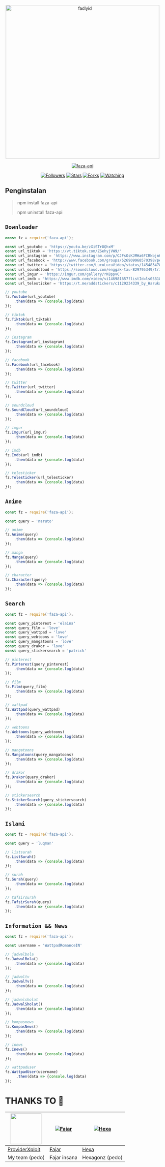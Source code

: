 <center><img src="https://i.postimg.cc/kGH1D0kZ/fafa.jpg" alt="fadlyid" width="500" />
</p></center>
<p align="center">
<a href="#"><img title="faza-api" src="https://img.shields.io/badge/faza-api-green?colorA=%23ff0000&colorB=%23017e40&style=for-the-badge"></a>

<p align="center">
<a href="https://github.com/xdlyy404/faza-api"><img title="Followers" src="https://img.shields.io/github/followers/xdlyy404?color=blue&style=flat-square"></a>
<a href="https://github.com/xdlyy404/faza-api"><img title="Stars" src="https://img.shields.io/github/stars/xdlyy404/faza-api?color=red&style=flat-square"></a>
<a href="https://github.com/xdlyy404/faza-api/network/members"><img title="Forks" src="https://img.shields.io/github/forks/xdlyy404/faza-api?color=red&style=flat-square"></a>
<a href="https://github.com/xdlyy404/faza-api/watchers"><img title="Watching" src="https://img.shields.io/github/watchers/xdlyy404/faza-api?label=Watchers&color=blue&style=flat-square"></a>
</p>

## Penginstalan
> npm install faza-api
>
> npm uninstall faza-api

## ```Downloader```
```js
const fz = require('faza-api');

const url_youtube = 'https://youtu.be/zXiSTrOQhxM'
const url_tiktok = 'https://vt.tiktok.com/ZSehyjVW9/'
const url_instagram = 'https://www.instagram.com/p/CJFsOsKJMHa6FCRkbjn0mR3jJ0KwHOCCMaW7_Q0/?utm_medium=copy_link'
const url_facebook = 'http://www.facebook.com/groups/526909968570398/permalink/571916620736399/'
const url_twitter = 'https://twitter.com/LucuLucuVideo/status/1454834787382816775?s=20'
const url_soundcloud = 'https://soundcloud.com/enggak-tau-829795349/tri-suaka-aku-bukan-jodohnya?utm_campaign=social_sharing&utm_source=mobi&utm_terms=social_sharing_on_mobi.control%2Ctop_curators.top_curators'
const url_imgur = 'https://imgur.com/gallery/rK8ppvC'
const url_imdb = 'https://www.imdb.com/video/vi146981657?listId=ls053181649'
const url_telesticker = 'https://t.me/addstickers/c1129234339_by_HarukaAyaBot'

// youtube
fz.Youtube(url_youtube)
    .then(data => {console.log(data)
});

// tiktok
fz.Tiktok(url_tiktok)
    .then(data => {console.log(data)
});

// instagram
fz.Instagram(url_instagram)
    .then(data => {console.log(data)
});

// facebook
fz.Facebook(url_facebook)
    .then(data => {console.log(data)
});

// twitter
fz.Twitter(url_twitter)
    .then(data => {console.log(data)
});

// soundcloud
fz.SoundCloud(url_soundcloud)
    .then(data => {console.log(data)
});

// imgur
fz.Imgur(url_imgur)
    .then(data => {console.log(data)
});

// imdb
fz.Imdb(url_imdb)
    .then(data => {console.log(data)
});

// telesticker
fz.Telesticker(url_telesticker)
    .then(data => {console.log(data)
});
```

## ```Anime```
```js
const fz = require('faza-api');

const query = 'naruto'

// anime
fz.Anime(query)
    .then(data => {console.log(data)
});

// manga
fz.Manga(query)
    .then(data => {console.log(data)
});

// character
fz.Character(query)
    .then(data => {console.log(data)
});
```

## ```Search```
```js
const fz = require('faza-api');

const query_pinterest = 'elaina'
const query_film = 'love'
const query_wattpad = 'love'
const query_webtoons = 'love'
const query_mangatoons = 'love'
const query_drakor = 'love'
const query_stickersearch = 'patrick'

// pinterest
fz.Pinterest(query_pinterest)
    .then(data => {console.log(data)
});

// film
fz.Film(query_film)
    .then(data => {console.log(data)
});

// wattpad
fz.Wattpad(query_wattpad)
    .then(data => {console.log(data)
});

// webtoons
fz.Webtoons(query_webtoons)
    .then(data => {console.log(data)
});

// mangatoons
fz.Mangatoons(query_mangatoons)
    .then(data => {console.log(data)
});

// drakor
fz.Drakor(query_drakor)
    .then(data => {console.log(data)
});

// stickersearch
fz.StickerSearch(query_stickersearch)
    .then(data => {console.log(data)
});
```

## ```Islami```
```js
const fz = require('faza-api');

const query = 'luqman'

// listsurah
fz.ListSurah()
    .then(data => {console.log(data)
});

// surah
fz.Surah(query)
    .then(data => {console.log(data)
});

// tafsirsurah
fz.TafsirSurah(query)
    .then(data => {console.log(data)
});
```

## ```Information && News```
```js
const fz = require('faza-api');

const username = 'WattpadRomanceIN'

// jadwalbola
fz.JadwalBola()
    .then(data => {console.log(data)
});

// jadwaltv
fz.JadwalTv()
    .then(data => {console.log(data)
});

// jadwalsholat
fz.JadwalSholat()
    .then(data => {console.log(data)
});

// kompasnews
fz.KompasNews()
    .then(data => {console.log(data)
});

// inews
fz.Inews()
    .then(data => {console.log(data)
});

// wattpaduser
fz.WattpadUser(username)
     .then(data => {console.log(data)
});
```

# THANKS TO 🎉
<a href="https://github.com/providerxploit"><img src="https://github.com/providerxploit.png?size=100" width="100" height="100"></a> | [![Fajar](http://github.com/Zynfinity.png?size=100)](http://github.com/Zynfinity) | [![Hexa](http://github.com/hexagonz.png?size=100)](http://github.com/hexagonz)
----|----|----
[ProviderXploit](https://github.com/providerxploit) | [Fajar](http://github.com/Zynfinity) | [Hexa](http://github.com/hexagonz)
My team (pedo) | Fajar insana | Hexagonz (pedo)

